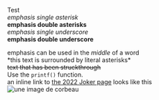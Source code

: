 Test <br>
*emphasis single asterisk* <br>
**emphasis double asterisks** <br>
_emphasis single underscore_ <br>
__emphasis double underscore__ <br>

emphasis can be used in the *middle* of a word <br>
\*this text is surrounded by literal asterisks\* <br>
~~text that has been struckthrough~~ <br>
Use the `printf()` function. <br>
an inline link to [the 2022 Joker page](https://motsmachines.github.io/joker/clef/2021/test_MarkDown_JBoccou) looks like this <br>
![une image de corbeau](https://upload.wikimedia.org/wikipedia/commons/3/3a/Jungle_crow_%28Close-up_of_the_head_area%29%2C_Tenn%C5%8Dji_Park%2C_Osaka_II.jpg) <br>
